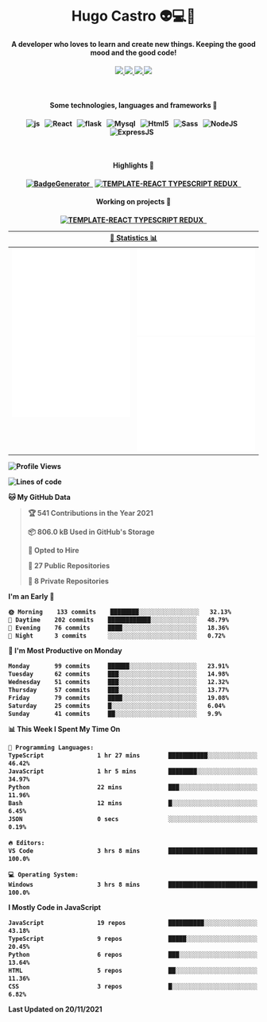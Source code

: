 <h1 align="center">Hugo Castro 👽💻🌌</h1>
<h4 align="center">A developer who loves to learn and create new things. Keeping the good mood and the good code!<h4/>
<p align="center">
		<a href="https://stackoverflow.com/users/11444549/hugo">
		<img src="https://img.shields.io/badge/-Stackoverflow-79db75?style=for-the-badge&logo=Stackoverflow&logoColor=white" />
	</a>
		<a href="https://api.whatsapp.com/send?phone=5532988940411text=Oii, vim pelo github!">
		<img src="https://img.shields.io/badge/WHATSAPP-79db75.svg?&style=for-the-badge&logo=whatsapp&logoColor=white" />
	</a>
		<a href="mailto:hugocastrohc@outlook.com">
		<img src="https://img.shields.io/badge/email-79db75.svg?&style=for-the-badge&logo=protonmail&logoColor=white" />
	<a href="https://open.spotify.com/user/22uat6ppbmvcvyia5me7tdmci">
		<img src="https://img.shields.io/badge/spotify-79db75.svg?&style=for-the-badge&logo=spotify&logoColor=white" />
	</a>
</p>

<br>

<h4 align="center"> Some technologies, languages and frameworks 🚀<h4/>
<p align="center">
	<img src="https://img.shields.io/badge/javascript-79db75.svg?&style=for-the-badge&logo=javascript&logoColor=white" alt="js" />&nbsp;&nbsp;
	<img src="https://img.shields.io/badge/-React-79db75?style=for-the-badge&logo=react&logoColor=white" alt="React" />&nbsp;&nbsp;
	<img src="https://img.shields.io/badge/flask-79db75.svg?&style=for-the-badge&logo=flask&logoColor=white" alt="flask" />&nbsp;&nbsp;
	<img src="https://img.shields.io/badge/mysql-79db75.svg?style=for-the-badge&logo=mysql&logoColor=white" alt="Mysql" />&nbsp;&nbsp;
	<img src="https://img.shields.io/badge/html5-79db75.svg?style=for-the-badge&logo=html5&logoColor=white" alt="Html5" />&nbsp;&nbsp;
	<img src="https://img.shields.io/badge/sass-79db75.svg?style=for-the-badge&logo=sass&logoColor=white" alt="Sass" />&nbsp;&nbsp;
	<img src="https://img.shields.io/badge/node.js-79db75.svg?style=for-the-badge&" alt="NodeJS" />&nbsp;&nbsp;
	<img src="https://img.shields.io/badge/express.js-79db75.svg?style=for-the-badge&" alt="ExpressJS" />&nbsp;&nbsp;
	

</p>

<br>
<h4 align="center"> Highlights 🔆<h4/>
<p align="center">
	  <a text-decoration="none" href="https://pypi.org/project/BadgeGenerator"><img src="https://img.shields.io/badge/BadgeGenerator-79db75.svg?style=for-the-badge&logo=pythonfor-the-badge&logo=django" alt="BadgeGenerator" />&nbsp;&nbsp;<a/>
	<a text-decoration="none" href="https://www.npmjs.com/package/cra-template-typescript-redux-react"><img src="https://img.shields.io/badge/template%20React%20typescript%20redux-79db75.svg?style=for-the-badge" alt="TEMPLATE-REACT TYPESCRIPT REDUX" />&nbsp;&nbsp;<a/>
</p>
<h4 align="center"> Working on projects 🔨<h4/>
	
<p align="center">
		<a text-decoration="none" href="https://www.npmjs.com/package/cra-template-typescript-redux-react"><img src="https://img.shields.io/badge/template%20React%20typescript%20redux-79db75.svg?style=for-the-badge" alt="TEMPLATE-REACT TYPESCRIPT REDUX" />&nbsp;&nbsp;<a/>
</p>

<table>
	<tr>
	    <th colspan="2" align="center">
	      <a href="" >🧩 Statistics 📊 </a>
	    </th>
	</tr>
	<tr>
	    <th valign="top" width="600"><img src="https://github.com/HugoCastroBR/HugoCastroBR/blob/master/Isometric.svg"  /></th>
	    <th width="600"><img src="https://github.com/HugoCastroBR/HugoCastroBR/blob/master/metrics.plugin.habits.svg"  />
		<img src="https://github.com/HugoCastroBR/HugoCastroBR/blob/master/metrics.plugin.activity.svg"  />
	    </th>
  	</tr>
	
<table/>

<!--START_SECTION:waka-->
![Profile Views](http://img.shields.io/badge/Profile%20Views-1-blue)

![Lines of code](https://img.shields.io/badge/From%20Hello%20World%20I%27ve%20Written-301620%20lines%20of%20code-blue)

**🐱 My GitHub Data** 

> 🏆 541 Contributions in the Year 2021
 > 
> 📦 806.0 kB Used in GitHub's Storage 
 > 
> 💼 Opted to Hire
 > 
> 📜 27 Public Repositories 
 > 
> 🔑 8 Private Repositories  
 > 
**I'm an Early 🐤** 

```text
🌞 Morning    133 commits    ████████░░░░░░░░░░░░░░░░░   32.13% 
🌆 Daytime    202 commits    ████████████░░░░░░░░░░░░░   48.79% 
🌃 Evening    76 commits     ████░░░░░░░░░░░░░░░░░░░░░   18.36% 
🌙 Night      3 commits      ░░░░░░░░░░░░░░░░░░░░░░░░░   0.72%

```
📅 **I'm Most Productive on Monday** 

```text
Monday       99 commits     ██████░░░░░░░░░░░░░░░░░░░   23.91% 
Tuesday      62 commits     ███░░░░░░░░░░░░░░░░░░░░░░   14.98% 
Wednesday    51 commits     ███░░░░░░░░░░░░░░░░░░░░░░   12.32% 
Thursday     57 commits     ███░░░░░░░░░░░░░░░░░░░░░░   13.77% 
Friday       79 commits     ████░░░░░░░░░░░░░░░░░░░░░   19.08% 
Saturday     25 commits     █░░░░░░░░░░░░░░░░░░░░░░░░   6.04% 
Sunday       41 commits     ██░░░░░░░░░░░░░░░░░░░░░░░   9.9%

```


📊 **This Week I Spent My Time On** 

```text
💬 Programming Languages: 
TypeScript               1 hr 27 mins        ███████████░░░░░░░░░░░░░░   46.42% 
JavaScript               1 hr 5 mins         ████████░░░░░░░░░░░░░░░░░   34.97% 
Python                   22 mins             ███░░░░░░░░░░░░░░░░░░░░░░   11.96% 
Bash                     12 mins             █░░░░░░░░░░░░░░░░░░░░░░░░   6.45% 
JSON                     0 secs              ░░░░░░░░░░░░░░░░░░░░░░░░░   0.19%

🔥 Editors: 
VS Code                  3 hrs 8 mins        █████████████████████████   100.0%

💻 Operating System: 
Windows                  3 hrs 8 mins        █████████████████████████   100.0%

```

**I Mostly Code in JavaScript** 

```text
JavaScript               19 repos            ██████████░░░░░░░░░░░░░░░   43.18% 
TypeScript               9 repos             █████░░░░░░░░░░░░░░░░░░░░   20.45% 
Python                   6 repos             ███░░░░░░░░░░░░░░░░░░░░░░   13.64% 
HTML                     5 repos             ██░░░░░░░░░░░░░░░░░░░░░░░   11.36% 
CSS                      3 repos             █░░░░░░░░░░░░░░░░░░░░░░░░   6.82%

```



 Last Updated on 20/11/2021
<!--END_SECTION:waka-->


